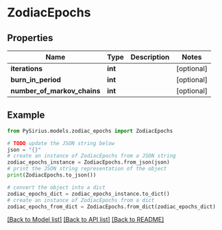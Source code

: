 # ZodiacEpochs


## Properties

Name | Type | Description | Notes
------------ | ------------- | ------------- | -------------
**iterations** | **int** |  | [optional] 
**burn_in_period** | **int** |  | [optional] 
**number_of_markov_chains** | **int** |  | [optional] 

## Example

```python
from PySirius.models.zodiac_epochs import ZodiacEpochs

# TODO update the JSON string below
json = "{}"
# create an instance of ZodiacEpochs from a JSON string
zodiac_epochs_instance = ZodiacEpochs.from_json(json)
# print the JSON string representation of the object
print(ZodiacEpochs.to_json())

# convert the object into a dict
zodiac_epochs_dict = zodiac_epochs_instance.to_dict()
# create an instance of ZodiacEpochs from a dict
zodiac_epochs_from_dict = ZodiacEpochs.from_dict(zodiac_epochs_dict)
```
[[Back to Model list]](../README.md#documentation-for-models) [[Back to API list]](../README.md#documentation-for-api-endpoints) [[Back to README]](../README.md)


